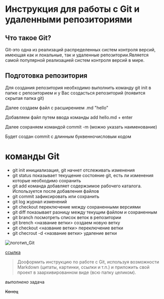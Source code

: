 # Инструкция для работы с Git и удаленными репозиториями 


## Что такое Git?

 Git-это одна из реализаций распределенных систем контроля версий, имеющая как и локальные, так и
 удаленные репозитории.Является самой популярной реализацией систем контроля версий в мире.

## Подготовка репозитория
Для создания репозитория необходимо выполнить команду git init в папке с репозиторием и у Вас создасться 
репозиторий (появится скрытая папка git)

Далее создаем файл с расширением .md "hello" 

Добавляем файл путем ввода команды add hello.md + enter



Далее сохраняем командой commit -m (можно указать наименование)

Будет создан commit с длинным буквенночисловым кодом

# команды Git
* git  init инициализация, git начнет отслеживать изменения
* git status показывает текущение состояние git, есть ли изменения которые необходимо сохранить
* git add команда добавляет содержзимое рабочего каталога. Используется после добавления файлов
* git commit зафиксировать или сохранить
* git log журнал изменений
* git checkout переключение между сохраненными версиями
* git diff показывает разницу между текущим файлом и сохраненным
* git branch посмотреть список веток в репозитории
* git brench <название ветки> создаем новую ветку
* git checkout <название ветки> переключение ветки
* git checrout -d <название ветки> удаление ветки






 ![логотип_Git](https://www.freeshows.ru/i/news/img20210310_000.png)
 
 [ссылка](https://www.freeshows.ru/webinars/20809)

 >Дооформить инструкцию по работе с Git, используя возможности Markdown (цитаты, картинки, ссылки и т.п.) и приложить свой проект в заархивированном виде (всю папку целиком).

 *выполнено*
 задача
 
 ~~Конец~~